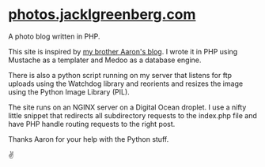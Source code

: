 # [photos.jacklgreenberg.com](https://photos.jacklgreenberg.com)
A photo blog written in PHP.

This site is inspired by [my brother Aaron's blog](https://life.aaronjgreenberg.com). I wrote it in PHP using Mustache as a templater and Medoo as a database engine.

There is also a python script running on my server that listens for ftp uploads using the Watchdog library and reorients and resizes the image using the Python Image Library (PIL).

The site runs on an NGINX server on a Digital Ocean droplet. I use a nifty little snippet that redirects all subdirectory requests to the index.php file and have PHP handle routing requests to the right post.

Thanks Aaron for your help with the Python stuff.

:v:
